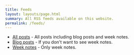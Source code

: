 ```yaml
---
title: Feeds
layout: layouts/page.html
summary: All RSS feeds available on this website.
permalink: /feeds/
---
```


- [All posts](/feed.xml) - All posts including blog posts and week notes.
- [Blog posts](/posts-feed.xml) - If you don't want to see week notes.
- [Week notes](/weeknotes-feed.xml) - Only week notes.